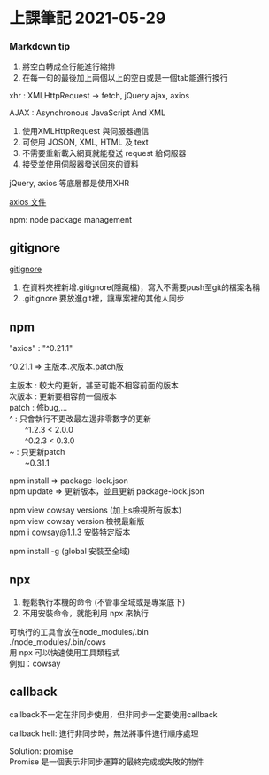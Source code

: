 # 上課筆記 2021-05-29


### Markdown tip
   1. 將空白轉成全行能進行縮排
   2. 在每一句的最後加上兩個以上的空白或是一個tab能進行換行

xhr : XMLHttpRequest -> fetch, jQuery ajax, axios


AJAX : Asynchronous JavaScript And XML
1. 使用XMLHttpRequest 與伺服器通信
2. 可使用 JOSON, XML, HTML 及 text
3. 不需要重新載入網頁就能發送 request 給伺服器
4. 接受並使用伺服器發送回來的資料

jQuery, axios 等底層都是使用XHR

[axios 文件](https://www.npmjs.com/package/axios)

npm: node package management

## gitignore
[gitignore](https://www.toptal.com/developers/gitignore)

1. 在資料夾裡新增.gitignore(隱藏檔)，寫入不需要push至git的檔案名稱
2. .gitignore 要放進git裡，讓專案裡的其他人同步

## npm
"axios" : "^0.21.1"

^0.21.1 => 主版本.次版本.patch版

主版本 : 較大的更新，甚至可能不相容前面的版本  
次版本 : 更新要相容前一個版本  
patch : 修bug,...  
^ : 只會執行不更改最左邊非零數字的更新  
　　^1.2.3 < 2.0.0  
　　^0.2.3 < 0.3.0  
~ : 只更新patch  
　　~0.31.1


npm install => package-lock.json    
npm update => 更新版本，並且更新 package-lock.json  

npm view cowsay versions (加上s檢視所有版本)    
npm view cowsay version 檢視最新版  
npm i cowsay@1.1.3 安裝特定版本

npm install -g (global 安裝至全域)

## npx

1. 輕鬆執行本機的命令 (不管事全域或是專案底下)
2. 不用安裝命令，就能利用 npx 來執行

可執行的工具會放在node_modules/.bin     
./node_modules/.bin/cows    
用 npx 可以快速使用工具類程式   
例如：cowsay

## callback

callback不一定在非同步使用，但非同步一定要使用callback

callback hell: 進行非同步時，無法將事件進行順序處理 

Solution: [promise](https://developer.mozilla.org/zh-TW/docs/Web/JavaScript/Reference/Global_Objects/Promise) <br>
Promise 是一個表示非同步運算的最終完成或失敗的物件